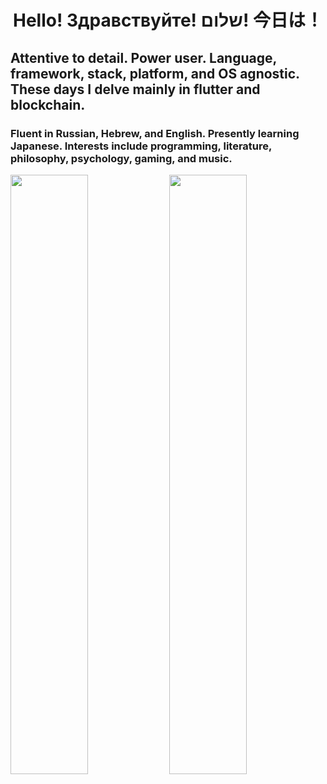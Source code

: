 <h1 align="center">Hello! Здравствуйте! שלום! 今日は！</h1>

<h2>Attentive to detail. Power user. Language, framework, stack, platform, and OS agnostic. These days I delve mainly in flutter and blockchain.</h3>

<h3>Fluent in Russian, Hebrew, and English. Presently learning Japanese. Interests include programming, literature, philosophy, psychology, gaming, and music.</h4>

<p float="center">
  <a href="https://noga.dev"><img src="https://github-readme-stats.vercel.app/api?username=agondev&show_icons=true&include_all_commits=true&theme=vision-friendly-dark&hide_rank=false&include_all_commits=false&count_private=true&show_icons=true&hide_title=false" width="49.6%" /><a/>
  <a href="https://wakatime.com/@Agon"><img src="https://github-readme-stats.vercel.app/api/wakatime?username=Agon&theme=midnight-purple&hide_title=false&layout=default&langs_count=6" width="49.6%" /></a>
</p>

<!--<a href="https://noga.dev"><img align="center" src="https://github-readme-stats.vercel.app/api?username=agondev&show_icons=true&include_all_commits=true&theme=radical&hide_rank=false&include_all_commits=false&count_private=true&show_icons=true&hide_title=true" /></a>
<a href="https://noga.dev"><img align="right" src="https://github-readme-stats.vercel.app/api/top-langs/?username=agondev&theme=merko&layout=compact" /></a>
<a href="https://wakatime.com/@Agon"><img align="right" src="https://github-readme-stats.vercel.app/api/wakatime?username=Agon&theme=tokyonight&hide_title=true&layout=compact&langs_count=6" /></a><-->
<!--<a href="https://stackoverflow.com/users/1018172/agon-noga"><img align="center" src="https://github-readme-stackoverflow.vercel.app/?userID=1018172&theme=dark" /></a>
<a href="https://noga.dev"><img align="center" src="https://komarev.com/ghpvc/?username=agondev&style=flat-square&label=👀&color=000000" /></a>
<a href="https://noga.dev"><img align="center" src="https://github-readme-streak-stats.herokuapp.com/?user=agondev&theme=dark" /></a>
<a href="https://noga.dev"><img align="center" src="https://cr-ss-service.azurewebsites.net/api/ScreenShot?widget=summary&username=Agondev" /></a>-->

<!--
Github | WakaTime
:-:|:-:
![](https://github-readme-stats.vercel.app/api?username=agondev&show_icons=true&include_all_commits=true&theme=radical&hide_rank=false&include_all_commits=false&count_private=true&show_icons=true&hide_title=true) | ![](https://github-readme-stats.vercel.app/api/wakatime?username=Agon&theme=tokyonight&hide_title=true&layout=compact&langs_count=6)

<table>
  <tr>
    <td><img src="https://github-readme-stats.vercel.app/api?username=agondev&show_icons=true&include_all_commits=true&theme=radical&hide_rank=false&include_all_commits=false&count_private=true&show_icons=true&hide_title=true"></td>
    <td><img src="https://github-readme-stats.vercel.app/api/wakatime?username=Agon&theme=tokyonight&hide_title=true&layout=compact&langs_count=6"></td>
  </tr>
</table>
-->
